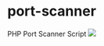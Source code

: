 # port-scanner
PHP Port Scanner Script
<img src="https://theme.casa/wp-content/uploads/edd/2020/06/port-scanner.png"></img>
